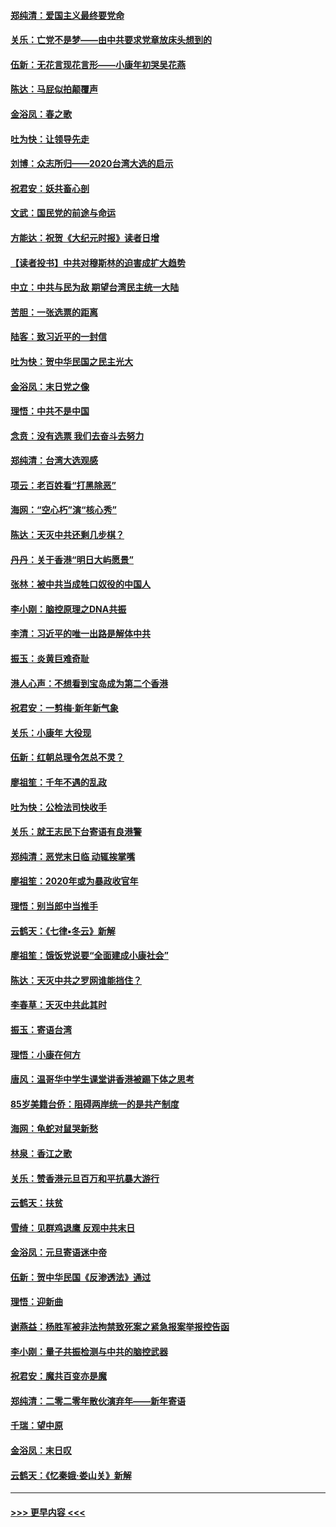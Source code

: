 #### [郑纯清：爱国主义最终要党命](../pages/nsc993/n11802197.md?t=01182044) 
#### [关乐：亡党不是梦——由中共要求党章放床头想到的](../pages/nsc993/n11802156.md?t=01182044) 
#### [伍新：无花言现花言形——小康年初哭吴花燕](../pages/nsc993/n11800044.md?t=01182044) 
#### [陈达：马屁似拍颠覆声](../pages/nsc993/n11800010.md?t=01182044) 
#### [金浴凤：春之歌](../pages/nsc993/n11797687.md?t=01182044) 
#### [吐为快：让领导先走](../pages/nsc993/n11797512.md?t=01182044) 
#### [刘博：众志所归——2020台湾大选的启示](../pages/nsc993/n11796878.md?t=01182044) 
#### [祝君安：妖共畜心剖](../pages/nsc993/n11794273.md?t=01182044) 
#### [文武：国民党的前途与命运](../pages/nsc993/n11794198.md?t=01182044) 
#### [方能达：祝贺《大纪元时报》读者日增](../pages/nsc993/n11793807.md?t=01182044) 
#### [【读者投书】中共对穆斯林的迫害成扩大趋势](../pages/nsc993/n11791371.md?t=01182044) 
#### [中立：中共与民为敌 期望台湾民主统一大陆](../pages/nsc993/n11790392.md?t=01182044) 
#### [苦胆：一张选票的距离](../pages/nsc993/n11788914.md?t=01182044) 
#### [陆客：致习近平的一封信](../pages/nsc993/n11788867.md?t=01182044) 
#### [吐为快：贺中华民国之民主光大](../pages/nsc993/n11788618.md?t=01182044) 
#### [金浴凤：末日党之像](../pages/nsc993/n11787475.md?t=01182044) 
#### [理悟：中共不是中国](../pages/nsc993/n11787463.md?t=01182044) 
#### [念贲：没有选票  我们去奋斗去努力](../pages/nsc993/n11787398.md?t=01182044) 
#### [郑纯清：台湾大选观感](../pages/nsc993/n11786210.md?t=01182044) 
#### [项云：老百姓看“打黑除恶”](../pages/nsc993/n11785398.md?t=01182044) 
#### [海网：“空心朽”演“核心秀”](../pages/nsc993/n11783874.md?t=01182044) 
#### [陈达：天灭中共还剩几步棋？](../pages/nsc993/n11783719.md?t=01182044) 
#### [丹丹：关于香港“明日大屿愿景”](../pages/nsc993/n11783273.md?t=01182044) 
#### [张林：被中共当成牲口奴役的中国人](../pages/nsc993/n11782397.md?t=01182044) 
#### [李小刚：脑控原理之DNA共振](../pages/nsc993/n11780962.md?t=01182044) 
#### [李清：习近平的唯一出路是解体中共](../pages/nsc993/n11780866.md?t=01182044) 
#### [振玉：炎黄巨难奇耻](../pages/nsc993/n11779632.md?t=01182044) 
#### [港人心声：不想看到宝岛成为第二个香港](../pages/nsc993/n11778817.md?t=01182044) 
#### [祝君安：一剪梅‧新年新气象](../pages/nsc993/n11776340.md?t=01182044) 
#### [关乐：小康年 大役现](../pages/nsc993/n11774213.md?t=01182044) 
#### [伍新：红朝总理令怎总不灵？](../pages/nsc993/n11770813.md?t=01182044) 
#### [廖祖笙：千年不遇的乱政](../pages/nsc993/n11770373.md?t=01182044) 
#### [吐为快：公检法司快收手](../pages/nsc993/n11770359.md?t=01182044) 
#### [关乐：就王志民下台寄语有良港警](../pages/nsc993/n11769903.md?t=01182044) 
#### [郑纯清：恶党末日临 动辄挨掌嘴](../pages/nsc993/n11769356.md?t=01182044) 
#### [廖祖笙：2020年或为暴政收官年](../pages/nsc993/n11768216.md?t=01182044) 
#### [理悟：别当郎中当推手](../pages/nsc993/n11768243.md?t=01182044) 
#### [云鹤天：《七律▪冬云》新解](../pages/nsc993/n11768204.md?t=01182044) 
#### [廖祖笙：饿饭党说要“全面建成小康社会”](../pages/nsc993/n11767482.md?t=01182044) 
#### [陈达：天灭中共之罗网谁能挡住？](../pages/nsc993/n11767465.md?t=01182044) 
#### [李春草：天灭中共此其时](../pages/nsc993/n11767452.md?t=01182044) 
#### [振玉：寄语台湾](../pages/nsc993/n11767432.md?t=01182044) 
#### [理悟：小康在何方](../pages/nsc993/n11767394.md?t=01182044) 
#### [唐风：温哥华中学生课堂讲香港被踢下体之思考](../pages/nsc993/n11766848.md?t=01182044) 
#### [85岁美籍台侨：阻碍两岸统一的是共产制度](../pages/nsc993/n11765043.md?t=01182044) 
#### [海网：龟蛇对鼠哭新愁](../pages/nsc993/n11764895.md?t=01182044) 
#### [林泉：香江之歌](../pages/nsc993/n11764415.md?t=01182044) 
#### [关乐：赞香港元旦百万和平抗暴大游行](../pages/nsc993/n11764382.md?t=01182044) 
#### [云鹤天：扶贫](../pages/nsc993/n11764245.md?t=01182044) 
#### [雪绮：见群鸡退鹰  反观中共末日](../pages/nsc993/n11762112.md?t=01182044) 
#### [金浴凤：元旦寄语迷中帝](../pages/nsc993/n11761788.md?t=01182044) 
#### [伍新：贺中华民国《反渗透法》通过](../pages/nsc993/n11761994.md?t=01182044) 
#### [理悟：迎新曲](../pages/nsc993/n11761152.md?t=01182044) 
#### [谢燕益：杨胜军被非法拘禁致死案之紧急报案举报控告函](../pages/nsc993/n11756134.md?t=01182044) 
#### [李小刚：量子共振检测与中共的脑控武器](../pages/nsc993/n11754518.md?t=01182044) 
#### [祝君安：魔共百变亦是魔](../pages/nsc993/n11754469.md?t=01182044) 
#### [郑纯清：二零二零年散伙演弃年——新年寄语](../pages/nsc993/n11754195.md?t=01182044) 
#### [千瑞：望中原](../pages/nsc993/n11754159.md?t=01182044) 
#### [金浴凤：末日叹](../pages/nsc993/n11752359.md?t=01182044) 
#### [云鹤天：《忆秦娥‧娄山关》新解](../pages/nsc993/n11752348.md?t=01182044) 

----
#### [ >>> 更早内容 <<< ](../indexes/nsc993-earlier.md)

